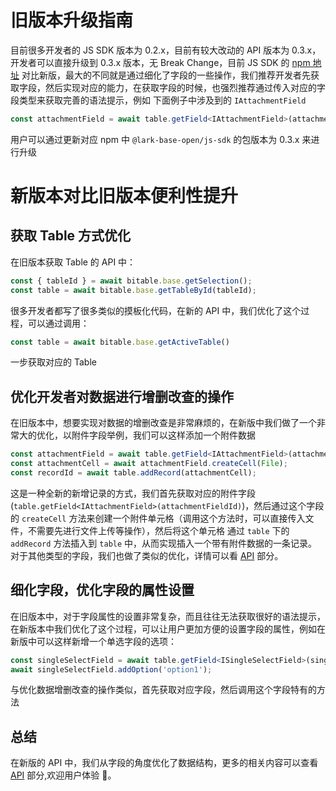 # 旧版本升级指南
目前很多开发者的 JS SDK 版本为 0.2.x，目前有较大改动的 API 版本为 0.3.x，开发者可以直接升级到 0.3.x 版本，无 Break Change，目前 JS
SDK 的 [npm 地址](https://www.npmjs.com/package/@lark-base-open/js-sdk)
对比新版，最大的不同就是通过细化了字段的一些操作，我们推荐开发者先获取字段，然后实现对应的能力，在获取字段的时候，也强烈推荐通过传入对应的字段类型来获取完善的语法提示，例如
下面例子中涉及到的 `IAttachmentField`
```typescript
const attachmentField = await table.getField<IAttachmentField>(attachmentFieldId);
```
用户可以通过更新对应 npm 中 `@lark-base-open/js-sdk` 的包版本为 0.3.x 来进行升级

# 新版本对比旧版本便利性提升
## 获取 Table 方式优化
在旧版本获取 Table 的 API 中：
```typescript
const { tableId } = await bitable.base.getSelection();
const table = await bitable.base.getTableById(tableId);
```
很多开发者都写了很多类似的摸板化代码，在新的 API 中，我们优化了这个过程，可以通过调用：
```typescript
const table = await bitable.base.getActiveTable()
```
一步获取对应的 Table

## 优化开发者对数据进行增删改查的操作
在旧版本中，想要实现对数据的增删改查是非常麻烦的，在新版中我们做了一个非常大的优化，以附件字段举例，我们可以这样添加一个附件数据
```typescript
const attachmentField = await table.getField<IAttachmentField>(attachmentFieldId);
const attachmentCell = await attachmentField.createCell(File);
const recordId = await table.addRecord(attachmentCell);
```
这是一种全新的新增记录的方式，我们首先获取对应的附件字段(`table.getField<IAttachmentField>(attachmentFieldId)`)，然后通过这个字段的 `createCell` 方法来创建一个附件单元格（调用这个方法时，可以直接传入文件，不需要先进行文件上传等操作），然后将这个单元格
通过 `table` 下的 `addRecord` 方法插入到 `table` 中，从而实现插入一个带有附件数据的一条记录。对于其他类型的字段，我们也做了类似的优化，详情可以看 [API](api/guide.md) 部分。

## 细化字段，优化字段的属性设置
在旧版本中，对于字段属性的设置非常复杂，而且往往无法获取很好的语法提示，在新版本中我们优化了这个过程，可以让用户更加方便的设置字段的属性，例如在新版中可以这样新增一个单选字段的选项：
```typescript
const singleSelectField = await table.getField<ISingleSelectField>(singleSelectFieldId);
await singleSelectField.addOption('option1');
```
与优化数据增删改查的操作类似，首先获取对应字段，然后调用这个字段特有的方法

## 总结
在新版的 API 中，我们从字段的角度优化了数据结构，更多的相关内容可以查看 [API](api/guide.md) 部分,欢迎用户体验 👏。
